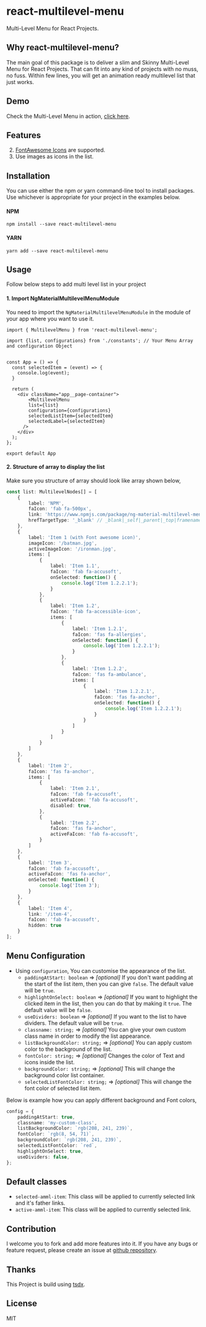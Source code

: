 # react-multilevel-menu

Multi-Level Menu for React Projects.

## Why react-multilevel-menu?

The main goal of this package is to deliver a slim and Skinny Multi-Level Menu for React Projects. That can fit into any kind of projects with no muss, no fuss. Within few lines, you will get an animation ready multilevel list that just works.

## Demo

Check the Multi-Level Menu in action, [click here](http://plugins.codershood.info/#/plugins/ngmm-plugin).

## Features
2. [FontAwesome Icons](https://fontawesome.com/v4.7.0/icons/) are supported.
3. Use images as icons in the list.

## Installation
You can use either the npm or yarn command-line tool to install packages. Use whichever is appropriate for your project in the examples below.

#### NPM
```  
npm install --save react-multilevel-menu
```
        
#### YARN
```          
yarn add --save react-multilevel-menu
```
        
## Usage
Follow below steps to add multi level list in your project

#### 1. Import NgMaterialMultilevelMenuModule

You need to import the ```NgMaterialMultilevelMenuModule``` in the module of your app where you want to use it.

```tsx
import { MultilevelMenu } from 'react-multilevel-menu';

import {list, configurations} from './constants'; // Your Menu Array and configuration Object


const App = () => {
  const selectedItem = (event) => {
    console.log(event);
  }

  return (
    <div className="app__page-container">
        <MultilevelMenu 
        list={list} 
        configuration={configurations} 
        selectedListItem={selectedItem} 
        selectedLabel={selectedItem}
      />
    </div>
  );
};

export default App
```  

#### 2. Structure of array to display the list

Make sure you structure of array should look like array shown below,     
```typescript
const list: MultilevelNodes[] = [
    {
        label: 'NPM',
        faIcon: 'fab fa-500px',
        link: 'https://www.npmjs.com/package/ng-material-multilevel-menu',
        hrefTargetType: '_blank' // _blank|_self|_parent|_top|framename
    },
    {
        label: 'Item 1 (with Font awesome icon)',
        imageIcon: '/batman.jpg',
        activeImageIcon: '/ironman.jpg',
        items: [
            {
                label: 'Item 1.1',
                faIcon: 'fab fa-accusoft',
                onSelected: function() {
                    console.log('Item 1.2.2.1');
                }
            },
            {
                label: 'Item 1.2',
                faIcon: 'fab fa-accessible-icon',
                items: [
                    {
                        label: 'Item 1.2.1',
                        faIcon: 'fas fa-allergies',
                        onSelected: function() {
                            console.log('Item 1.2.2.1');
                        }
                    },
                    {
                        label: 'Item 1.2.2',
                        faIcon: 'fas fa-ambulance',
                        items: [
                            {
                                label: 'Item 1.2.2.1',
                                faIcon: 'fas fa-anchor',
                                onSelected: function() {
                                    console.log('Item 1.2.2.1');
                                }
                            }
                        ]
                    }
                ]
            }
        ]
    },
    {
        label: 'Item 2',
        faIcon: 'fas fa-anchor', 
        items: [
            {
                label: 'Item 2.1',
                faIcon: 'fab fa-accusoft',
                activeFaIcon: 'fab fa-accusoft',
                disabled: true,
            },
            {
                label: 'Item 2.2',
                faIcon: 'fas fa-anchor', 
                activeFaIcon: 'fab fa-accusoft',
            }
        ]
    },
    {
        label: 'Item 3',
        faIcon: 'fab fa-accusoft',
        activeFaIcon: 'fas fa-anchor', 
        onSelected: function() {
            console.log('Item 3');
        }
    },
    {
        label: 'Item 4',
        link: '/item-4',
        faIcon: 'fab fa-accusoft',
        hidden: true
    }
];
```

## Menu Configuration

- Using ```configuration```, You can customise the appearance of the list.
    * ```paddingAtStart: boolean``` => *[optional]* If you don't want padding at the start of the list item, then you can give ```false```. The default value will be ```true```.
    * ```highlightOnSelect: boolean``` => *[optional]* If you want to highlight the clicked item in the list, then you can do that by making it ```true```. The default value will be ```false```.
    * ```useDividers: boolean``` => *[optional]* If you want to the list to have dividers. The default value will be ```true```.
    * ```classname: string;``` => *[optional]* You can give your own custom class name in order to modify the list appearance. 
    * ```listBackgroundColor: string;``` => *[optional]* You can apply custom color to the background of the list.
    * ```fontColor: string;``` => *[optional]* Changes the color of Text and icons inside the list.
    * ```backgroundColor: string;``` => *[optional]* This will change the background color list container.
    * ```selectedListFontColor: string;``` => *[optional]* This will change the font color of selected list item.

Below is example how you can apply different background and Font colors,
```typescript
config = {
    paddingAtStart: true,
    classname: 'my-custom-class',
    listBackgroundColor: `rgb(208, 241, 239)`,
    fontColor: `rgb(8, 54, 71)`,
    backgroundColor: `rgb(208, 241, 239)`,
    selectedListFontColor: `red`,
    highlightOnSelect: true,
    useDividers: false,
};
```

## Default classes
* ```selected-amml-item```: This class will be applied to currently selected link and it's father links.
* ```active-amml-item```: This class will be applied to currently selected link.

## Contribution

I welcome you to fork and add more features into it. If you have any bugs or feature request, please create an issue at [github repository](https://github.com/ShankyTiwari/react-multilevel-menu/issues).


## Thanks

This Project is build using [tsdx](https://tsdx.io/).

## License

MIT
